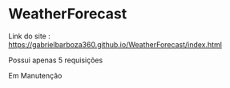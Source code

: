 # WeatherForecast


Link do site :  https://gabrielbarboza360.github.io/WeatherForecast/index.html

Possui apenas 5 requisições


Em Manutenção
